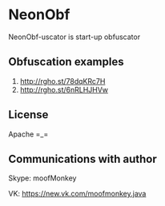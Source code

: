 # NeonObf
NeonObf-uscator is start-up obfuscator

## Obfuscation examples
1. http://rgho.st/78dqKRc7H
2. http://rgho.st/6nRLHJHVw
## License
Apache =_=
## Communications with author
Skype: moofMonkey

VK: https://new.vk.com/moofmonkey.java
